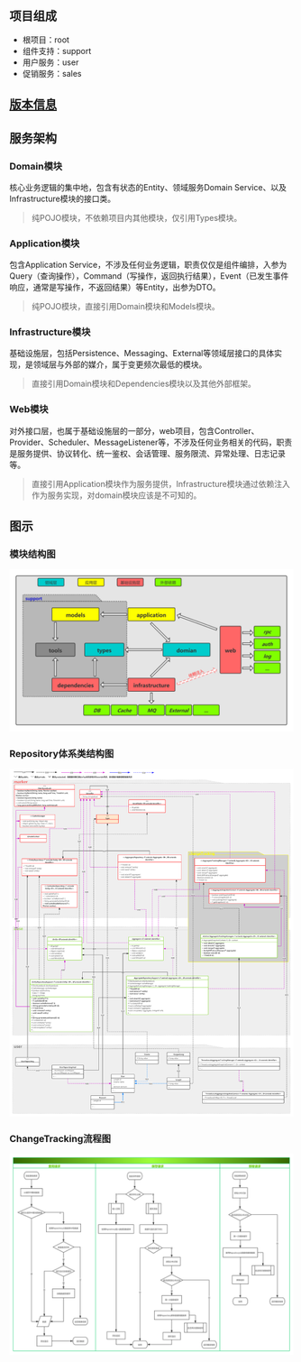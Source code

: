 ## 项目组成

- 根项目：root
- 组件支持：support
- 用户服务：user
- 促销服务：sales

## [版本信息](/versioninfo.md)

## 服务架构

### Domain模块

核心业务逻辑的集中地，包含有状态的Entity、领域服务Domain Service、以及Infrastructure模块的接口类。
  
> 纯POJO模块，不依赖项目内其他模块，仅引用Types模块。

### Application模块

包含Application Service，不涉及任何业务逻辑，职责仅仅是组件编排，入参为Query（查询操作），Command（写操作，返回执行结果），Event（已发生事件响应，通常是写操作，不返回结果）等Entity，出参为DTO。
  
> 纯POJO模块，直接引用Domain模块和Models模块。

### Infrastructure模块

基础设施层，包括Persistence、Messaging、External等领域层接口的具体实现，是领域层与外部的媒介，属于变更频次最低的模块。

> 直接引用Domain模块和Dependencies模块以及其他外部框架。

### Web模块

对外接口层，也属于基础设施层的一部分，web项目，包含Controller、Provider、Scheduler、MessageListener等，不涉及任何业务相关的代码，职责是服务提供、协议转化、统一鉴权、会话管理、服务限流、异常处理、日志记录等。

> 直接引用Application模块作为服务提供，Infrastructure模块通过依赖注入作为服务实现，对domain模块应该是不可知的。

## 图示

### 模块结构图

![](/files/module_struct.png)

### Repository体系类结构图

![](/files/repository_struct.png)

### ChangeTracking流程图

![](/files/change_tracking_flow.png)